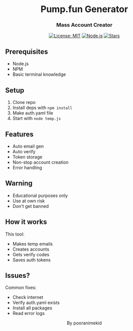 <div align="center">

# Pump.fun Generator
### Mass Account Creator

[![License: MIT](https://img.shields.io/badge/License-MIT-yellow.svg)](https://opensource.org/licenses/MIT)
[![Node.js](https://img.shields.io/badge/Node.js-43853D?style=flat&logo=node.js&logoColor=white)](https://nodejs.org/)
[![Stars](https://img.shields.io/github/stars/pooranimekid/pump.fun-gen?style=social)](https://github.com/pooranimekid/pump.fun-gen)

</div>

## Prerequisites

- Node.js
- NPM
- Basic terminal knowledge

## Setup

1. Clone repo
2. Install deps with `npm install` 
3. Make auth.yaml file
4. Start with `node temp.js`

## Features

- Auto email gen
- Auto verify
- Token storage
- Non-stop account creation
- Error handling

## Warning

- Educational purposes only
- Use at own risk
- Don't get banned

## How it works

This tool:
- Makes temp emails
- Creates accounts
- Gets verify codes
- Saves auth tokens

## Issues?

Common fixes:
- Check internet
- Verify auth.yaml exists
- Install all packages
- Read error logs

<div align="center">

By pooranimekid

</div>
